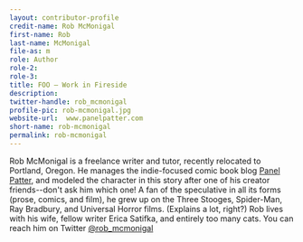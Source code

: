 ```yaml
---
layout: contributor-profile
credit-name: Rob McMonigal
first-name: Rob
last-name: McMonigal
file-as: m
role: Author
role-2:
role-3:
title: FOO — Work in Fireside
description: 
twitter-handle: rob_mcmonigal
profile-pic: rob-mcmonigal.jpg
website-url:  www.panelpatter.com
short-name: rob-mcmonigal
permalink: rob-mcmonigal
---
```

Rob McMonigal is a freelance writer and tutor, recently relocated to Portland, Oregon. He manages the indie-focused comic book blog [Panel Patter](http://www.panelpatter.com), and modeled the character in this story after one of his creator friends--don't ask him which one! A fan of the speculative in all its forms (prose, comics, and film), he grew up on the Three Stooges, Spider-Man, Ray Bradbury, and Universal Horror films. (Explains a lot, right?) Rob lives with his wife, fellow writer Erica Satifka, and entirely too many cats. You can reach him on Twitter [@rob_mcmonigal](http://www.twitter.com/@rob_mcmonigal)
